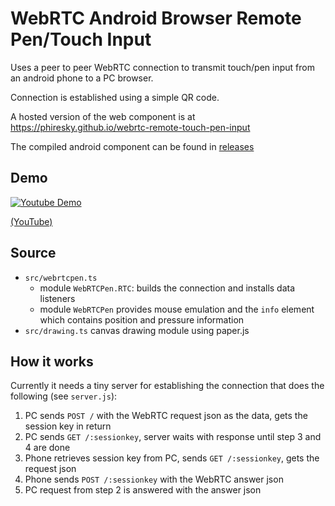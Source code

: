 # WebRTC Android Browser Remote Pen/Touch Input

Uses a peer to peer WebRTC connection to transmit touch/pen input from an android phone to a PC browser.

Connection is established using a simple QR code.

A hosted version of the web component is at https://phiresky.github.io/webrtc-remote-touch-pen-input

The compiled android component can be found in [releases](https://github.com/phiresky/webrtc-remote-touch-pen-input/releases)

## Demo

[![Youtube Demo](http://share.gifyoutube.com/mLDpOR.gif)](https://www.youtube.com/watch?v=Gvsm84xL9Sk)

[(YouTube)](https://www.youtube.com/watch?v=Gvsm84xL9Sk)

## Source

* `src/webrtcpen.ts`
  * module `WebRTCPen.RTC`: builds the connection and installs data listeners
  * module `WebRTCPen` provides mouse emulation and the `info` element which contains position and pressure information
* `src/drawing.ts` canvas drawing module using paper.js

## How it works

Currently it needs a tiny server for establishing the connection that does the following (see `server.js`):

1. PC sends `POST /` with the WebRTC request json as the data, gets the session key in return
2. PC sends `GET /:sessionkey`, server waits with response until step 3 and 4 are done
3. Phone retrieves session key from PC, sends `GET /:sessionkey`, gets the request json
4. Phone sends `POST /:sessionkey` with the WebRTC answer json
5. PC request from step 2 is answered with the answer json
